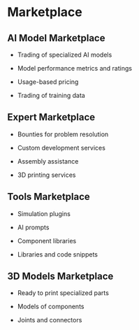 # Marketplace

## AI Model Marketplace

  - Trading of specialized AI models

  - Model performance metrics and ratings

  - Usage-based pricing

  - Trading of training data

## Expert Marketplace

  - Bounties for problem resolution

  - Custom development services

  - Assembly assistance

  - 3D printing services

## Tools Marketplace

  - Simulation plugins

  - AI prompts

  - Component libraries

  - Libraries and code snippets

## 3D Models Marketplace

  - Ready to print specialized parts

  - Models of components

  - Joints and connectors
